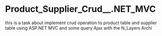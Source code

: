 # Product_Supplier_Crud__.NET_MVC
this is a task about implement crud operation to product table and supplier table using ASP.NET MVC and some query Ajax with the N_Layers Archi
